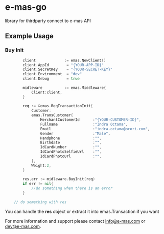 # e-mas-go
library for thirdparty connect to e-mas API

## Example Usage
### Buy Init
```go
        client             := emas.NewClient()
    	client.AppId        = "{YOUR-APP-ID}"
    	client.SecretKey    = "{YOUR-SECRET-KEY}"
    	client.Environment  = "dev"
    	client.Debug        = true
    	
    	midleware          := emas.Middleware{
    		Client:client,
    	}
    	
    	req := &emas.ReqTransactionInit{
    		Customer:
    		emas.TransCustomer{
    			MerchantCustomerId      :"{YOUR-CUSTOMER-ID}",
    			Fullname                :"Indra Octama",
    			Email                   :"indra.octama@orori.com",
    			Gender                  :"Male",
    			Handphone               :"",
    			Birthdate               :"",
    			IdCardNumber            :"",
    			IdCardPhotoSelfieUrl    :"",
    			IdCardPhotoUrl          :"",
    		},
    		Weight:2,
    	}
    	
    	res,err := midleware.BuyInit(req)
    	if err != nil{
    		//do something when there is an error
    	}
    
    // do something with res
```

You can handle the <b>res</b> object or extract it into emas.Transaction if you want

For more information and support please contact info@e-mas.com or dev@e-mas.com.